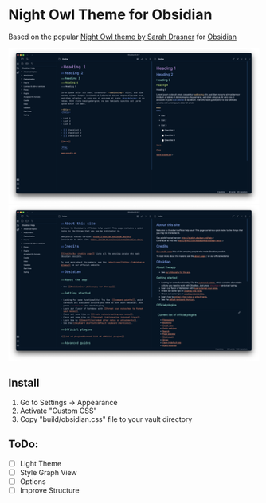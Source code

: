 # Night Owl Theme for Obsidian
Based on the popular [Night Owl theme by Sarah Drasner](https://github.com/sdras/night-owl-vscode-theme)
for [Obsidian](https://obsidian.md)

![Screenshot 1](screenshot1.png)
![Screenshot 2](screenshot2.png)

## Install
1. Go to Settings -> Appearance
2. Activate "Custom CSS"
3. Copy "build/obsidian.css" file to your vault directory

## ToDo:
- [ ] Light Theme
- [ ] Style Graph View
- [ ] Options
- [ ] Improve Structure
